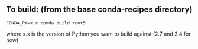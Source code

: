 To build: (from the base conda-recipes directory)
---------------
```
CONDA_PY=x.x conda build root5
```

where x.x is the version of Python you want to build against (2.7 and 3.4 for now)

